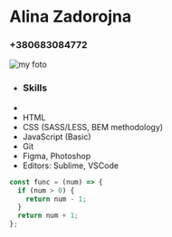 # **Alina Zadorojna**
### +380683084772
![my foto](file:///Users/alinazadorojnaya/Desktop/cv.jpg)


* ### Skills
* 
* HTML
* CSS (SASS/LESS, BEM methodology)
* JavaScript (Basic)
* Git
* Figma, Photoshop
* Editors: Sublime, VSCode







```javascript
const func = (num) => {
  if (num > 0) {
    return num - 1;
  }
  return num + 1;
};
```